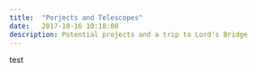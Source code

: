 ```yaml
---
title:  "Porjects and Telescopes"
date:   2017-10-16 10:18:00
description: Potential projects and a trip to Lord's Bridge
---
```


test 

